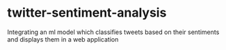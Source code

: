 # twitter-sentiment-analysis
Integrating an ml model which classifies tweets based on their sentiments and displays them in a web application
